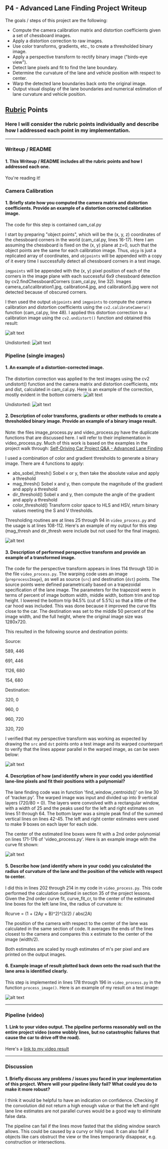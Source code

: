 ## P4 - Advanced Lane Finding Project Writeup

The goals / steps of this project are the following:

* Compute the camera calibration matrix and distortion coefficients given a set of chessboard images.
* Apply a distortion correction to raw images.
* Use color transforms, gradients, etc., to create a thresholded binary image.
* Apply a perspective transform to rectify binary image ("birds-eye view").
* Detect lane pixels and fit to find the lane boundary.
* Determine the curvature of the lane and vehicle position with respect to center.
* Warp the detected lane boundaries back onto the original image.
* Output visual display of the lane boundaries and numerical estimation of lane curvature and vehicle position.

[//]: # (Image References)

[image1]: ./camera_cal/calibration5.jpg "Original"
[image2]: ./output_images/undistorted15.jpg "Undistorted checkerboard"
[image3]: ./test_images/test4.jpg "Original Road"
[image4]: ./test_images/undistorted/undist3.jpg "Undistorted Road"
[image5]: ./test_images/thresholds/thresh3.jpg "Thresholded Road"
[image6]: ./test_images/warped/warp4.jpg "Warped Road"
[image7]: ./test_images/tracked/trackedb3.jpg "Warped Road"
[image8]: ./test_images/lanes/tracked3.jpg "Estimated Lane on Road"
[video1]: ./project_video.mp4 "Source Video"

## [Rubric](https://review.udacity.com/#!/rubrics/571/view) Points

### Here I will consider the rubric points individually and describe how I addressed each point in my implementation.  

---

### Writeup / README

#### 1. This Writeup / README includes all the rubric points and how I addressed each one.  

You're reading it!

### Camera Calibration

#### 1. Briefly state how you computed the camera matrix and distortion coefficients. Provide an example of a distortion corrected calibration image.

The code for this step is contained cam_cal.py  

I start by preparing "object points", which will be the (x, y, z) coordinates of the chessboard corners in the world (cam_cal.py, lines 16-17). Here I am assuming the chessboard is fixed on the (x, y) plane at z=0, such that the object points are the same for each calibration image.  Thus, `objp` is just a replicated array of coordinates, and `objpoints` will be appended with a copy of it every time I successfully detect all chessboard corners in a test image.  

`imgpoints` will be appended with the (x, y) pixel position of each of the corners in the image plane with each successful 6x9 chessboard detection by cv2.findChessboardCorners (cam_cal.py, line 32). Images camera_cal\calibration1.jpg, calibration4.jpg, and calibration5.jpg were not detected because of obscured corners. 

I then used the output `objpoints` and `imgpoints` to compute the camera calibration and distortion coefficients using the `cv2.calibrateCamera()` function (cam_cal.py, line 48).  I applied this distortion correction to a calibration image using the `cv2.undistort()` function and obtained this result: 

![alt text][image1] 

Undistorted:
![alt text][image2]

### Pipeline (single images)

#### 1. An example of a distortion-corrected image.

The distortion correction was applied to the test images using the cv2 undistort() function and the camera matrix and distortion coefficients, mtx and dist, calculated in cam_cal.py.  Here is an example of the correction, mostly evident in the bottom corners:
![alt text][image3] 

Undistorted:
![alt text][image4]

#### 2. Description of color transforms, gradients or other methods to create a thresholded binary image.  Provide an example of a binary image result.

Note: the files image_process.py and video_process.py have the duplicate functions that are discussed here. I will refer to their implementation in video_process.py. Much of this work is based on the examples in the project walk through: [Self-Driving Car Project Q&A - Advanced Lane Finding](http://www.youtube.com/watch?v=vWY8YUayf9Q)   

I used a combination of color and gradient thresholds to generate a binary image. There are 4 functions to apply:

- abs_sobel_thresh() Sobel x or y, then take the absolute value and apply a threshold
- mag_thresh() 		 Sobel x and y, then compute the magnitude of the gradient and apply a threshold
- dir_threshold() 	 Sobel x and y, then compute the angle of the gradient and apply a threshold
- color_threshold()  Transform color space to HLS and HSV, return binary values meeting the S and V thresholds.  

Thresholding routines are at lines 25 through 94 in `video_process.py` and the usage is at lines 108-112.  Here's an example of my output for this step (mag_thresh and dir_thresh were include but not used for the final images).  

![alt text][image5]

#### 3. Description of performed perspective transform and provide an example of a transformed image.

The code for the perspective transform appears in lines 114 through 130 in the file `video_process.py`. The warping code uses an image (`preprocessImage`), as well as source (`src`) and destination (`dst`) points.  The source points were defined parametrically based on a trapezoidal specification of the lane image. The parameters for the trapezoid were in terms of percent of image bottom width, middle width, bottom trim and top height. I lowered the bottom trip 94.5% (cut of 5.5%) so that a little of the car hood was included. This was done because it improved the curve fits close to the car. The destination was set to the middle 50 percent of the image width, and the full height, where the original image size was 1280x720.  

This resulted in the following source and destination points:

Source: 
       
 589,         446

 691,         446

1126,         680

 154,         680

Destination:

320,     0

960,     0

960,   720

320,   720

I verified that my perspective transform was working as expected by drawing the `src` and `dst` points onto a test image and its warped counterpart to verify that the lines appear parallel in the warped image, as can be seen below:

![alt text][image6]


#### 4. Description of how (and identify where in your code) you identified lane-line pixels and fit their positions with a polynomial?

The lane finding code was in function 'find_window_centroids()' on line 30 of 'tracker.py'. The warped image was input and divided up into 9 vertical layers (720/80 = 0). The layers were convolved with a rectangular window, with a width of 25 and the peaks used for the left and right estimates on lines 51 through 64. The bottom layer was a simple peak find of the summed vertical lines on lines 42-45. The left and right center estimates were used to make 9 boxes on each layer for each side. 

The center of the estimated line boxes were fit with a 2nd order polynomial on lines 171-176 of 'video_process.py'.  Here is an example image with the curve fit shown: 

![alt text][image7]



#### 5. Describe how (and identify where in your code) you calculated the radius of curvature of the lane and the position of the vehicle with respect to center.

I did this in lines 202 through 214 in my code in `video_process.py`. This code performed the calculation outlined in section 35 of the project lessons. Given the 2nd order curve fit, curve_fit_cr, to the center of the estimated line boxes for the left lane line, the radius of curvature is: 

Rcurve = (1 + (2Ay + B)^2)^(3/2) / abs(2A)  

The position of the camera with respect to the center of the lane was calculated in the same section of code. It averages the ends of the lines closest to the camera and compares this x estimate to the center of the image (width/2).

Both estimates are scaled by rough estimates of m's per pixel and are printed on the output images.

#### 6. Example image of result plotted back down onto the road such that the lane area is identified clearly.

This step is implemented in lines 178 through 196 in `video_process.py` in the function `process_image()`.  Here is an example of my result on a test image:

![alt text][image8]

---

### Pipeline (video)

#### 1. Link to your video output.  The pipeline performs reasonably well on the entire project video (some wobbly lines, but no catastrophic failures that cause the car to drive off the road).

Here's a [link to my video result](./output2_tracked.mp4)

---

### Discussion

#### 1. Briefly discuss any problems / issues you faced in your implementation of this project.  Where will your pipeline likely fail?  What could you do to make it more robust?

I think it would be helpful to have an indication on confidence. Checking if the convolution did not return a high enough value or that the left and right lane line estimates are not parallel curves would be a good way to eliminate false data. 

The pipeline can fail if the lines move fasted that the sliding window search allows. This could be caused by a curvy or hilly road. It can also fail if objects like cars obstruct the view or the lines temporarily disappear, e.g. construction or intersections.
